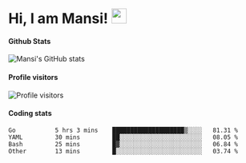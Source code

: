 # Hi, I am Mansi! <img src="https://user-images.githubusercontent.com/1303154/88677602-1635ba80-d120-11ea-84d8-d263ba5fc3c0.gif" width="30px">

#### Github Stats

![Mansi's GitHub stats](https://github-readme-stats.vercel.app/api?username=mansikulkarni96&theme=tokyonight&count_private=true&show_icons=true&hide=contribs)

#### Profile visitors

![Profile visitors](https://visitor-badge.glitch.me/badge?page_id=page.id&left_color=grey&right_color=blue)

#### Coding stats

<!--START_SECTION:waka-->

```text
Go           5 hrs 3 mins    ████████████████████▒░░░░   81.31 %
YAML         30 mins         ██░░░░░░░░░░░░░░░░░░░░░░░   08.05 %
Bash         25 mins         █▓░░░░░░░░░░░░░░░░░░░░░░░   06.84 %
Other        13 mins         █░░░░░░░░░░░░░░░░░░░░░░░░   03.74 %
```

<!--END_SECTION:waka-->
